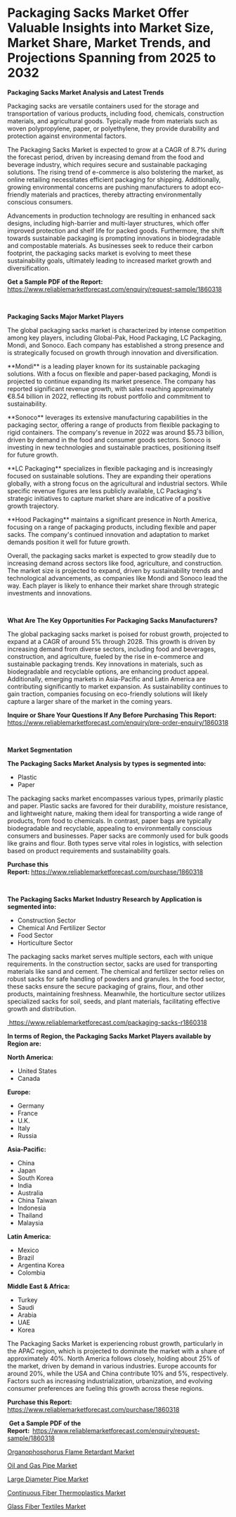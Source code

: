 <p><h1>Packaging Sacks Market Offer Valuable Insights into Market Size, Market Share, Market Trends, and Projections Spanning from 2025 to 2032</h1></p><p><strong>Packaging Sacks Market Analysis and Latest Trends</strong></p>
<p><p>Packaging sacks are versatile containers used for the storage and transportation of various products, including food, chemicals, construction materials, and agricultural goods. Typically made from materials such as woven polypropylene, paper, or polyethylene, they provide durability and protection against environmental factors.</p><p>The Packaging Sacks Market is expected to grow at a CAGR of 8.7% during the forecast period, driven by increasing demand from the food and beverage industry, which requires secure and sustainable packaging solutions. The rising trend of e-commerce is also bolstering the market, as online retailing necessitates efficient packaging for shipping. Additionally, growing environmental concerns are pushing manufacturers to adopt eco-friendly materials and practices, thereby attracting environmentally conscious consumers.</p><p>Advancements in production technology are resulting in enhanced sack designs, including high-barrier and multi-layer structures, which offer improved protection and shelf life for packed goods. Furthermore, the shift towards sustainable packaging is prompting innovations in biodegradable and compostable materials. As businesses seek to reduce their carbon footprint, the packaging sacks market is evolving to meet these sustainability goals, ultimately leading to increased market growth and diversification.</p></p>
<p><strong>Get a Sample PDF of the Report:&nbsp;</strong> <a href="https://www.reliablemarketforecast.com/enquiry/request-sample/1860318?utm_campaign=1893&utm_medium=2&utm_source=Github&utm_content=ia&utm_term=02042025&utm_id=packaging-sacks">https://www.reliablemarketforecast.com/enquiry/request-sample/1860318</a></p>
<p>&nbsp;</p>
<p><strong>Packaging Sacks Major Market Players</strong></p>
<p><p>The global packaging sacks market is characterized by intense competition among key players, including Global-Pak, Hood Packaging, LC Packaging, Mondi, and Sonoco. Each company has established a strong presence and is strategically focused on growth through innovation and diversification.</p><p>**Mondi** is a leading player known for its sustainable packaging solutions. With a focus on flexible and paper-based packaging, Mondi is projected to continue expanding its market presence. The company has reported significant revenue growth, with sales reaching approximately €8.54 billion in 2022, reflecting its robust portfolio and commitment to sustainability.</p><p>**Sonoco** leverages its extensive manufacturing capabilities in the packaging sector, offering a range of products from flexible packaging to rigid containers. The company's revenue in 2022 was around $5.73 billion, driven by demand in the food and consumer goods sectors. Sonoco is investing in new technologies and sustainable practices, positioning itself for future growth.</p><p>**LC Packaging** specializes in flexible packaging and is increasingly focused on sustainable solutions. They are expanding their operations globally, with a strong focus on the agricultural and industrial sectors. While specific revenue figures are less publicly available, LC Packaging's strategic initiatives to capture market share are indicative of a positive growth trajectory.</p><p>**Hood Packaging** maintains a significant presence in North America, focusing on a range of packaging products, including flexible and paper sacks. The company's continued innovation and adaptation to market demands position it well for future growth.</p><p>Overall, the packaging sacks market is expected to grow steadily due to increasing demand across sectors like food, agriculture, and construction. The market size is projected to expand, driven by sustainability trends and technological advancements, as companies like Mondi and Sonoco lead the way. Each player is likely to enhance their market share through strategic investments and innovations.</p></p>
<p>&nbsp;</p>
<p><strong>What Are The Key Opportunities For Packaging Sacks Manufacturers?</strong></p>
<p><p>The global packaging sacks market is poised for robust growth, projected to expand at a CAGR of around 5% through 2028. This growth is driven by increasing demand from diverse sectors, including food and beverages, construction, and agriculture, fueled by the rise in e-commerce and sustainable packaging trends. Key innovations in materials, such as biodegradable and recyclable options, are enhancing product appeal. Additionally, emerging markets in Asia-Pacific and Latin America are contributing significantly to market expansion. As sustainability continues to gain traction, companies focusing on eco-friendly solutions will likely capture a larger share of the market in the coming years.</p></p>
<p><strong>Inquire or Share Your Questions If Any Before Purchasing This Report:</strong> <a href="https://www.reliablemarketforecast.com/enquiry/pre-order-enquiry/1860318?utm_campaign=1893&utm_medium=2&utm_source=Github&utm_content=ia&utm_term=02042025&utm_id=packaging-sacks">https://www.reliablemarketforecast.com/enquiry/pre-order-enquiry/1860318</a></p>
<p>&nbsp;</p>
<p><strong>Market Segmentation</strong></p>
<p><strong>The Packaging Sacks Market Analysis by types is segmented into:</strong></p>
<p><ul><li>Plastic</li><li>Paper</li></ul></p>
<p><p>The packaging sacks market encompasses various types, primarily plastic and paper. Plastic sacks are favored for their durability, moisture resistance, and lightweight nature, making them ideal for transporting a wide range of products, from food to chemicals. In contrast, paper bags are typically biodegradable and recyclable, appealing to environmentally conscious consumers and businesses. Paper sacks are commonly used for bulk goods like grains and flour. Both types serve vital roles in logistics, with selection based on product requirements and sustainability goals.</p></p>
<p><strong>Purchase this Report:&nbsp;</strong><a href="https://www.reliablemarketforecast.com/purchase/1860318?utm_campaign=1893&utm_medium=2&utm_source=Github&utm_content=ia&utm_term=02042025&utm_id=packaging-sacks">https://www.reliablemarketforecast.com/purchase/1860318</a></p>
<p>&nbsp;</p>
<p><strong>The Packaging Sacks Market Industry Research by Application is segmented into:</strong></p>
<p><ul><li>Construction Sector</li><li>Chemical And Fertilizer Sector</li><li>Food Sector</li><li>Horticulture Sector</li></ul></p>
<p><p>The packaging sacks market serves multiple sectors, each with unique requirements. In the construction sector, sacks are used for transporting materials like sand and cement. The chemical and fertilizer sector relies on robust sacks for safe handling of powders and granules. In the food sector, these sacks ensure the secure packaging of grains, flour, and other products, maintaining freshness. Meanwhile, the horticulture sector utilizes specialized sacks for soil, seeds, and plant materials, facilitating effective growth and distribution.</p></p>
<p><a href="https://www.reliablemarketforecast.com/packaging-sacks-r1860318?utm_campaign=1893&utm_medium=2&utm_source=Github&utm_content=ia&utm_term=02042025&utm_id=packaging-sacks">&nbsp;https://www.reliablemarketforecast.com/packaging-sacks-r1860318</a></p>
<p><strong>In terms of Region, the Packaging Sacks Market Players available by Region are:</strong></p>
<p>
    <p> <strong> North America: </strong>
        <ul>
            <li>United States</li>
            <li>Canada</li>
        </ul>
        </p> 
    <p> <strong> Europe: </strong>
        <ul>
            <li>Germany</li>
            <li>France</li>
            <li>U.K.</li>
            <li>Italy</li>
            <li>Russia</li>
        </ul>
        </p> 
    <p> <strong> Asia-Pacific: </strong>
        <ul>
            <li>China</li>
            <li>Japan</li>
            <li>South Korea</li>
            <li>India</li>
            <li>Australia</li>
            <li>China Taiwan</li>
            <li>Indonesia</li>
            <li>Thailand</li>
            <li>Malaysia</li>
        </ul>
        </p> 
    <p> <strong> Latin America: </strong>
        <ul>
            <li>Mexico</li>
            <li>Brazil</li>
            <li>Argentina Korea</li>
            <li>Colombia</li>
        </ul>
        </p> 
    <p> <strong> Middle East & Africa: </strong>
        <ul>
            <li>Turkey</li>
            <li>Saudi</li>
            <li>Arabia</li>
            <li>UAE</li>
            <li>Korea</li>
        </ul>
    </p>
    </p>
<p><p>The Packaging Sacks Market is experiencing robust growth, particularly in the APAC region, which is projected to dominate the market with a share of approximately 40%. North America follows closely, holding about 25% of the market, driven by demand in various industries. Europe accounts for around 20%, while the USA and China contribute 10% and 5%, respectively. Factors such as increasing industrialization, urbanization, and evolving consumer preferences are fueling this growth across these regions.</p></p>
<p><strong>Purchase this Report: </strong><a href="https://www.reliablemarketforecast.com/purchase/1860318?utm_campaign=1893&utm_medium=2&utm_source=Github&utm_content=ia&utm_term=02042025&utm_id=packaging-sacks">https://www.reliablemarketforecast.com/purchase/1860318</a></p>
<p>&nbsp;<strong>Get a Sample PDF of the Report:&nbsp;&nbsp;</strong><a href="https://www.reliablemarketforecast.com/enquiry/request-sample/1860318?utm_campaign=1893&utm_medium=2&utm_source=Github&utm_content=ia&utm_term=02042025&utm_id=packaging-sacks">https://www.reliablemarketforecast.com/enquiry/request-sample/1860318</a></p>
<p><strong></strong></p>
<p><p><a href="https://github.com/hiwatchucuy/Market-Research-Report-List-1/blob/main/organophosphorus-flame-retardant-market.md?utm_campaign=1893&utm_medium=2&utm_source=Github&utm_content=ia&utm_term=02042025&utm_id=packaging-sacks">Organophosphorus Flame Retardant Market</a></p><p><a href="https://github.com/tyreinhssan/Market-Research-Report-List-1/blob/main/oil-and-gas-pipe-market.md?utm_campaign=1893&utm_medium=2&utm_source=Github&utm_content=ia&utm_term=02042025&utm_id=packaging-sacks">Oil and Gas Pipe Market</a></p><p><a href="https://github.com/barlevsebako/Market-Research-Report-List-1/blob/main/large-diameter-pipe-market.md?utm_campaign=1893&utm_medium=2&utm_source=Github&utm_content=ia&utm_term=02042025&utm_id=packaging-sacks">Large Diameter Pipe Market</a></p><p><a href="https://github.com/luerabollevc/Market-Research-Report-List-1/blob/main/continuous-fiber-thermoplastics-market.md?utm_campaign=1893&utm_medium=2&utm_source=Github&utm_content=ia&utm_term=02042025&utm_id=packaging-sacks">Continuous Fiber Thermoplastics Market</a></p><p><a href="https://github.com/aertsfecto0h/Market-Research-Report-List-1/blob/main/glass-fiber-textiles-market.md?utm_campaign=1893&utm_medium=2&utm_source=Github&utm_content=ia&utm_term=02042025&utm_id=packaging-sacks">Glass Fiber Textiles Market</a></p></p>